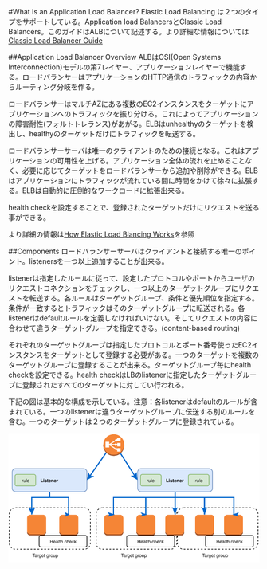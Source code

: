 #What Is an Application Load Balancer?
Elastic Load Balancing は２つのタイプをサポートしている。Application load BalancersとClassic Load Balancers。このガイドはALBについて記述する。より詳細な情報については[Classic Load Balancer Guide](http://docs.aws.amazon.com/elasticloadbalancing/latest/classic/)

##Application Load Balancer Overview
ALBはOSI(Open Systems Interconnection)モデルの第7レイヤー、アプリケーションレイヤーで機能する。ロードバランサーはアプリケーションのHTTP通信のトラフィックの内容からルーティング分岐を作る。

ロードバランサーはマルチAZにある複数のEC2インスタンスをターゲットにアプリケーションへのトラフィックを振り分ける。これによってアプリケーションの障害耐性(フォルトトレランス)があがる。ELBはunhealthyのターゲットを検出し、healthyのターゲットだけにトラフィックを転送する。

ロードバランサーサーバは唯一のクライアントのための接続となる。これはアプリケーションの可用性を上げる。アプリケーション全体の流れを止めることなく、必要に応じてターゲットをロードバランサーから追加や削除ができる。ELBはアプリケーションにトラフィックが流れている間に時間をかけて徐々に拡張する。ELBは自動的に圧倒的なワークロードに拡張出来る。

health checkを設定することで、登録されたターゲットだけにリクエストを送る事ができる。

より詳細の情報は[How Elastic Load Blancing Works](http://docs.aws.amazon.com/elasticloadbalancing/latest/userguide/how-elastic-load-balancing-works.html)を参照

##Components
ロードバランサーサーバはクライアントと接続する唯一のポイント。listenersを一つ以上追加することが出来る。

listenerは指定したルールに従って、設定したプロトコルやポートからユーザのリクエストコネクションをチェックし、一つ以上のターゲットグループにリクエストを転送する。各ルールはターゲットグループ、条件と優先順位を指定する。条件が一致するとトラフィックはそのターゲットグループに転送される。各listenerはdefaultルールを定義しなければいけない。そしてリクエストの内容に合わせて違うターゲットグループを指定できる。(content-based routing)

それぞれのターゲットグループは指定したプロトコルとポート番号使ったEC2インスタンスをターゲットとして登録する必要がある。一つのターゲットを複数のターゲットグループに登録することが出来る。ターゲットグループ毎にhealth checkを設定できる。health checkはLBのlistenerに指定したターゲットグループに登録されたすべてのターゲットに対してい行われる。

下記の図は基本的な構成を示している。注意：各listenerはdefaultのルールが含まれている。一つのlistenerは違うターゲットグループに伝送する別のルールを含む。一つのターゲットは２つのターゲットグループに登録されている。

![elbv2fig1](elbv2fig1.svg)